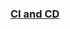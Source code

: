 
### [CI and CD](http://note.youdao.com/noteshare?id=74ef4c6c46729e85ded000c3c505701a&sub=B6F1385B49AD475F9DD56217E22BB0D5)
